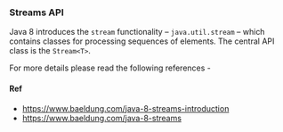 ### Streams API
Java 8 introduces the `stream` functionality – `java.util.stream` – which contains classes for processing sequences of elements.
The central API class is the `Stream<T>`.

For more details please read the following references - 

#### Ref
- https://www.baeldung.com/java-8-streams-introduction
- https://www.baeldung.com/java-8-streams 
